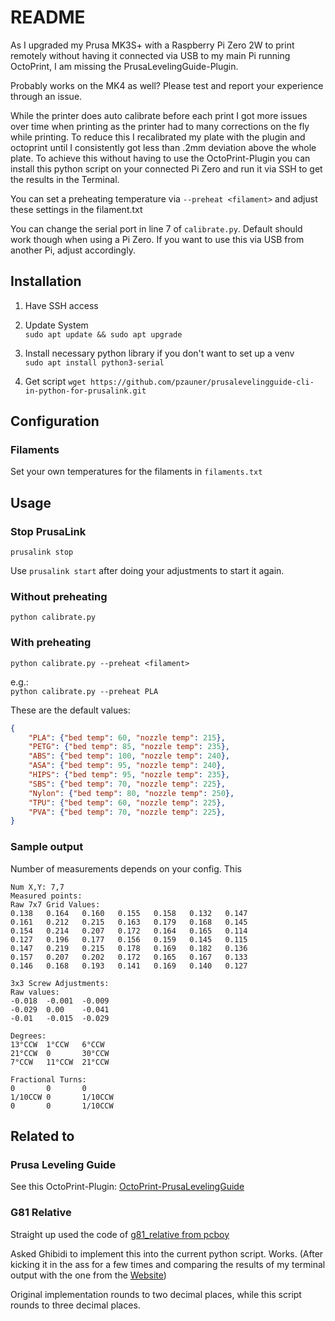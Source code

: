 # README
As I upgraded my Prusa MK3S+ with a Raspberry Pi Zero 2W to print remotely without having it connected via USB to my main Pi running OctoPrint, I am missing the PrusaLevelingGuide-Plugin.

Probably works on the MK4 as well? Please test and report your experience through an issue.

While the printer does auto calibrate before each print I got more issues over time when printing as the printer had to many corrections on the fly while printing. To reduce this I recalibrated my plate with the plugin and octoprint until I consistently got less than .2mm deviation above the whole plate. To achieve this without having to use the OctoPrint-Plugin you can install this python script on your connected Pi Zero and run it via SSH to get the results in the Terminal.

You can set a preheating temperature via `--preheat <filament>` and adjust these settings in the filament.txt

You can change the serial port in line 7 of `calibrate.py`. Default should work though when using a Pi Zero. If you want to use this via USB from another Pi, adjust accordingly.

## Installation
1. Have SSH access
2. Update System\
`sudo apt update && sudo apt upgrade`
3. Install necessary python library if you don't want to set up a venv\
`sudo apt install python3-serial`

4. Get script
`wget https://github.com/pzauner/prusalevelingguide-cli-in-python-for-prusalink.git`

## Configuration
### Filaments
Set your own temperatures for the filaments in `filaments.txt`

## Usage

### Stop PrusaLink
`prusalink stop`

Use `prusalink start` after doing your adjustments to start it again.

### Without preheating
`python calibrate.py`
### With preheating
`python calibrate.py --preheat <filament>`

e.g.:\
`python calibrate.py --preheat PLA`


These are the default values:
```json
{
    "PLA": {"bed temp": 60, "nozzle temp": 215},
    "PETG": {"bed temp": 85, "nozzle temp": 235},
    "ABS": {"bed temp": 100, "nozzle temp": 240},
    "ASA": {"bed temp": 95, "nozzle temp": 240},
    "HIPS": {"bed temp": 95, "nozzle temp": 235},
    "SBS": {"bed temp": 70, "nozzle temp": 225},
    "Nylon": {"bed temp": 80, "nozzle temp": 250},
    "TPU": {"bed temp": 60, "nozzle temp": 225},
    "PVA": {"bed temp": 70, "nozzle temp": 225},
}
```

### Sample output

Number of measurements depends on your config. This
```
Num X,Y: 7,7
Measured points:
Raw 7x7 Grid Values:
0.138   0.164   0.160   0.155   0.158   0.132   0.147
0.161   0.212   0.215   0.163   0.179   0.168   0.145
0.154   0.214   0.207   0.172   0.164   0.165   0.114
0.127   0.196   0.177   0.156   0.159   0.145   0.115
0.147   0.219   0.215   0.178   0.169   0.182   0.136
0.157   0.207   0.202   0.172   0.165   0.167   0.133
0.146   0.168   0.193   0.141   0.169   0.140   0.127

3x3 Screw Adjustments:
Raw values:
-0.018  -0.001  -0.009
-0.029  0.00    -0.041
-0.01   -0.015  -0.029

Degrees:
13°CCW  1°CCW   6°CCW
21°CCW  0       30°CCW
7°CCW   11°CCW  21°CCW

Fractional Turns:
0       0       0
1/10CCW 0       1/10CCW
0       0       1/10CCW
```


## Related to
### Prusa Leveling Guide
See this OctoPrint-Plugin: [OctoPrint-PrusaLevelingGuide](https://github.com/scottrini/OctoPrint-PrusaLevelingGuide)
### G81 Relative
Straight up used the code of [g81_relative from pcboy](https://github.com/pcboy/g81_relative/blob/master/g81_relative.rb)

Asked Ghibidi to implement this into the current python script. Works. (After kicking it in the ass for a few times and comparing the results of my terminal output with the one from the [Website](https://pcboy.github.io/g81_relative/))

Original implementation rounds to two decimal places, while this script rounds to three decimal places.
